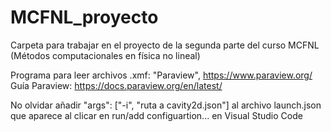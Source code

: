 # MCFNL_proyecto

Carpeta para trabajar en el proyecto de la segunda parte del curso MCFNL (Métodos computacionales en física no lineal)

Programa para leer archivos .xmf: "Paraview", https://www.paraview.org/   Guía Paraview: https://docs.paraview.org/en/latest/

No olvidar añadir "args": ["-i", "ruta a cavity2d.json"] al archivo launch.json que aparece al clicar en run/add configuartion... en Visual Studio Code
